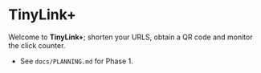 # TinyLink+

Welcome to **TinyLink+**; shorten your URLS, obtain a QR code and monitor the click counter.
- See `docs/PLANNING.md` for Phase 1.